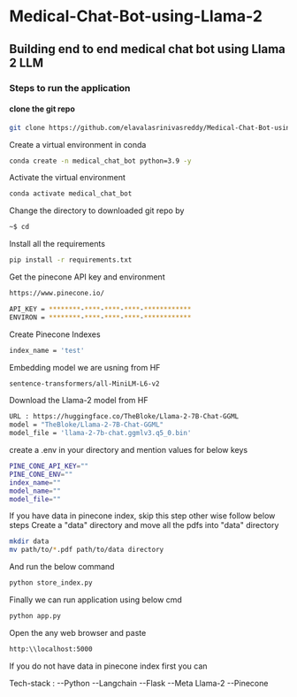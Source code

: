 # Medical-Chat-Bot-using-Llama-2
## Building end to end medical chat bot using Llama 2 LLM

### Steps to run the application

#### clone the git repo
```bash
git clone https://github.com/elavalasrinivasreddy/Medical-Chat-Bot-using-Llama-2
```
Create a virtual environment in conda 
```bash
conda create -n medical_chat_bot python=3.9 -y
```
Activate the virtual environment
```bash
conda activate medical_chat_bot
```
Change the directory to downloaded git repo by
```bash
~$ cd
```
Install all the requirements
```bash
pip install -r requirements.txt
```
Get the pinecone API key and environment 
```bash
https://www.pinecone.io/

API_KEY = ********-****-****-****-************
ENVIRON = ********-****-****-****-************
```
Create Pinecone Indexes 
```bash
index_name = 'test'
```
Embedding model we are usning from HF
```bash
sentence-transformers/all-MiniLM-L6-v2
```
Download the Llama-2 model from HF
```bash
URL : https://huggingface.co/TheBloke/Llama-2-7B-Chat-GGML
model = "TheBloke/Llama-2-7B-Chat-GGML"
model_file = 'llama-2-7b-chat.ggmlv3.q5_0.bin'
```
create a .env in your directory and mention values for below keys
```bash
PINE_CONE_API_KEY=""
PINE_CONE_ENV=""
index_name=""
model_name=""
model_file=""
```
If you have data in pinecone index, skip this step other wise follow below steps
Create a "data" directory and move all the pdfs into "data" directory
```bash
mkdir data
mv path/to/*.pdf path/to/data directory
```
And run the below command
```bash
python store_index.py
```
Finally we can run application using below cmd
```bash
python app.py
```
Open the any web browser and paste
```bash
http:\\localhost:5000
```
If you do not have data in pinecone index first you can 

Tech-stack :
--Python
--Langchain
--Flask
--Meta Llama-2
--Pinecone
